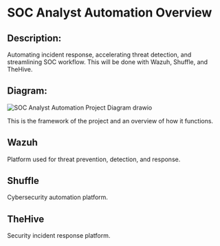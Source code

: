 <h1>SOC Analyst Automation Overview</h1>

<h2>Description:</h2>

Automating incident response, accelerating threat detection, and streamlining SOC workflow. This will be done with Wazuh, Shuffle, and TheHive.

<h2>Diagram:</h2>

![SOC Analyst Automation Project Diagram drawio](https://github.com/ntieu4328/SOC-Analyst-Automation-Overview/assets/156137990/d009b7a0-9b5f-4199-b8e6-8617cf38cde6)

This is the framework of the project and an overview of how it functions.

<h2>Wazuh</h2>

Platform used for threat prevention, detection, and response.

<h2>Shuffle</h2>

Cybersecurity automation platform.

<h2>TheHive</h2>

Security incident response platform.

